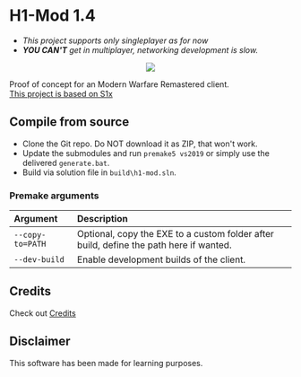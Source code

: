 # H1-Mod 1.4

- *This project supports only singleplayer as for now*
- ***YOU CAN'T** get in multiplayer, networking development is slow.*

<p align="center">
  <img alig src="https://cdn.discordapp.com/attachments/895680402142941194/938488726391242842/splash.png"/>
</p>

Proof of concept for an Modern Warfare Remastered client. <br>
[This project is based on S1x](https://github.com/XLabsProject/s1x-client)

## Compile from source

- Clone the Git repo. Do NOT download it as ZIP, that won't work.
- Update the submodules and run `premake5 vs2019` or simply use the delivered `generate.bat`.
- Build via solution file in `build\h1-mod.sln`.

### Premake arguments

| Argument                    | Description                                    |
|:----------------------------|:-----------------------------------------------|
| `--copy-to=PATH`            | Optional, copy the EXE to a custom folder after build, define the path here if wanted. |
| `--dev-build`               | Enable development builds of the client. |

## Credits
Check out [Credits](https://github.com/skkuull/h1-mod/blob/main/credits.md)

## Disclaimer

This software has been made for learning purposes.
